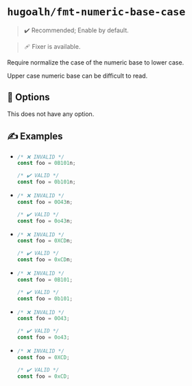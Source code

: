 # `hugoalh/fmt-numeric-base-case`

> ✔️ Recommended; Enable by default.

> 🩹 Fixer is available.

Require normalize the case of the numeric base to lower case.

Upper case numeric base can be difficult to read.

## 🔧 Options

This does not have any option.

## ✍️ Examples

- ```ts
  /* ❌ INVALID */
  const foo = 0B101n;

  /* ✔️ VALID */
  const foo = 0b101n;
  ```
- ```ts
  /* ❌ INVALID */
  const foo = 0O43n;

  /* ✔️ VALID */
  const foo = 0o43n;
  ```
- ```ts
  /* ❌ INVALID */
  const foo = 0XCDn;

  /* ✔️ VALID */
  const foo = 0xCDn;
  ```
- ```ts
  /* ❌ INVALID */
  const foo = 0B101;

  /* ✔️ VALID */
  const foo = 0b101;
  ```
- ```ts
  /* ❌ INVALID */
  const foo = 0O43;

  /* ✔️ VALID */
  const foo = 0o43;
  ```
- ```ts
  /* ❌ INVALID */
  const foo = 0XCD;

  /* ✔️ VALID */
  const foo = 0xCD;
  ```
